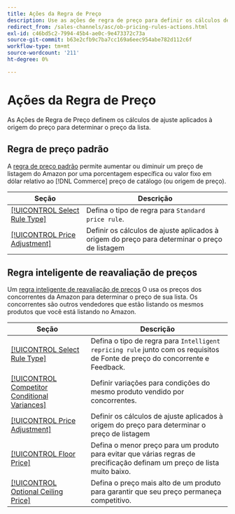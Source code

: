 ```yaml
---
title: Ações da Regra de Preço
description: Use as ações de regra de preço para definir os cálculos de ajuste aplicados à origem do preço para determinar o preço de listagem do Amazon.
redirect_from: /sales-channels/asc/ob-pricing-rules-actions.html
exl-id: c46bd5c2-7994-45b4-ae0c-9e473372c73a
source-git-commit: b63e2cfb9c7ba7cc169a6eec954abe782d112c6f
workflow-type: tm+mt
source-wordcount: '211'
ht-degree: 0%

---
```


# Ações da Regra de Preço

As Ações de Regra de Preço definem os cálculos de ajuste aplicados à origem do preço para determinar o preço da lista.

## Regra de preço padrão

A [regra de preço padrão](./standard-price-rules.md) permite aumentar ou diminuir um preço de listagem do Amazon por uma porcentagem específica ou valor fixo em dólar relativo ao [!DNL Commerce] preço de catálogo (ou origem de preço).

| Seção | Descrição |
|--- |--- |
| [[!UICONTROL Select Rule Type]](./standard-price-rules.md) | Defina o tipo de regra para `Standard price rule`. |
| [[!UICONTROL Price Adjustment]](./standard-price-rules.md) | Definir os cálculos de ajuste aplicados à origem do preço para determinar o preço de listagem |

## Regra inteligente de reavaliação de preços

Um [regra inteligente de reavaliação de preços](./intelligent-repricing-rules.md) O usa os preços dos concorrentes da Amazon para determinar o preço de sua lista. Os concorrentes são outros vendedores que estão listando os mesmos produtos que você está listando no Amazon.

| Seção | Descrição |
|--- |--- |
| [[!UICONTROL Select Rule Type]](./intelligent-repricing-rules.md) | Defina o tipo de regra para `Intelligent repricing rule` junto com os requisitos de Fonte de preço do concorrente e Feedback. |
| [[!UICONTROL Competitor Conditional Variances]](./competitor-conditional-variances.md) | Definir variações para condições do mesmo produto vendido por concorrentes. |
| [[!UICONTROL Price Adjustment]](./price-adjustment.md) | Definir os cálculos de ajuste aplicados à origem do preço para determinar o preço de listagem |
| [[!UICONTROL Floor Price]](./floor-price.md) | Defina o menor preço para um produto para evitar que várias regras de precificação definam um preço de lista muito baixo. |
| [[!UICONTROL Optional Ceiling Price]](./optional-ceiling-price.md) | Defina o preço mais alto de um produto para garantir que seu preço permaneça competitivo. |
